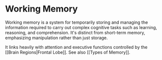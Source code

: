 # Working Memory

Working memory is a system for temporarily storing and managing the information required to carry out complex cognitive tasks such as learning, reasoning, and comprehension. It's distinct from short-term memory, emphasizing manipulation rather than just storage.

It links heavily with attention and executive functions controlled by the [[Brain Regions|Frontal Lobe]]. See also [[Types of Memory]].